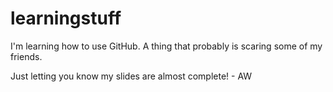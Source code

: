 # learningstuff
I'm learning how to use GitHub. A thing that probably is scaring some of my friends.

Just letting you know my slides are almost complete! - AW

